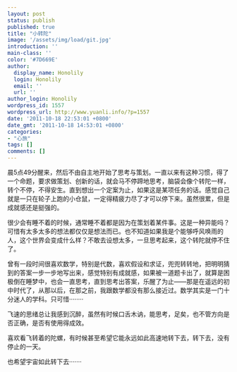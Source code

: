 ```yaml
---
layout: post
status: publish
published: true
title: "小转陀"
image: '/assets/img/load/git.jpg'
introduction: ''
main-class: ''
color: '#7D669E'
author:
  display_name: Honolily
  login: Honolily
  email: ''
  url: ''
author_login: Honolily
wordpress_id: 1557
wordpress_url: http://www.yuanli.info/?p=1557
date: '2011-10-18 22:53:01 +0800'
date_gmt: '2011-10-18 14:53:01 +0800'
categories:
- "心旅"
tags: []
comments: []
---
```

<p>晨5点49分醒来，然后不由自主地开始了思考与策划。一直以来有这种习惯，得了一个命题，要求做策划、创新的话，就会马不停蹄地思考，脑袋会像个转陀一样，转个不停，不得安生。直到想出一个定案为止，如果这是某项任务的话。感觉自己就是一只在轮子上跑的小仓鼠，一定得精疲力尽了才可以停下来。虽然很累，但是成就感还是挺强的。</p>
<p>很少会有睡不着的时候，通常睡不着都是因为在策划着某件事。这是一种异能吗？可惜有太多太多的想法都仅仅是想法而已。也不知道如果我是个能够呼风唤雨的人，这个世界会变成什么样？不敢去设想太多，一旦思考起来，这个转陀就停不住了。</p>
<p>曾有一段时间很喜欢数学，特别是代数，喜欢假设和求证，兜兜转转地，把明明猜到的答案一步一步地写出来，感觉特别有成就感，如果被一道题卡出了，就算是困极倒在睡梦中，也会一直思考，直到思考出答案，乐醒了为止&mdash;&mdash;那是在遥远的初中时代了，从那以后，在那之前，我跟数学都没有那么接近过。数学其实是一门十分迷人的学科。只可惜&middot;&middot;&middot;&middot;&middot;&middot;&middot;&middot;</p>
<p>飞速的思绪总让我感到沉醉，虽然有时候口舌木讷，能思考，足矣，也不管方向是否正确，是否有使用得成效。</p>
<p>喜欢看飞转着的陀螺，有时候甚至希望它能永远如此高速地转下去，转下去，没有停止的一天。</p>
<p>也希望宇宙如此转下去&middot;&middot;&middot;&middot;&middot;&middot;&middot;</p>
